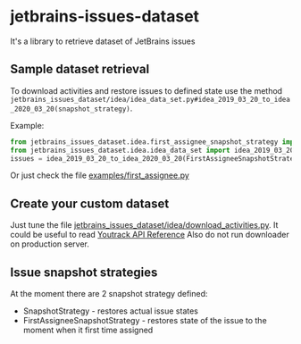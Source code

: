 # jetbrains-issues-dataset

It's a library to retrieve dataset of JetBrains issues

## Sample dataset retrieval
To download activities and restore issues to defined state use the method 
`jetbrains_issues_dataset/idea/idea_data_set.py#idea_2019_03_20_to_idea_2020_03_20(snapshot_strategy)`.

Example:
```python
from jetbrains_issues_dataset.idea.first_assignee_snapshot_strategy import FirstAssigneeSnapshotStrategy
from jetbrains_issues_dataset.idea.idea_data_set import idea_2019_03_20_to_idea_2020_03_20
issues = idea_2019_03_20_to_idea_2020_03_20(FirstAssigneeSnapshotStrategy())
```

Or just check the file [examples/first_assignee.py](examples/first_assignee.py)

## Create your custom dataset
Just tune the file [jetbrains_issues_dataset/idea/download_activities.py](jetbrains_issues_dataset/idea/download_activities.py). 
It could be useful to read [Youtrack API Reference](https://www.jetbrains.com/help/youtrack/standalone/youtrack-rest-api-reference.html)
Also do not run downloader on production server.   

## Issue snapshot strategies
At the moment there are 2 snapshot strategy defined:
 * SnapshotStrategy - restores actual issue states
 * FirstAssigneeSnapshotStrategy - restores state of the issue to the moment when it first time assigned
 
